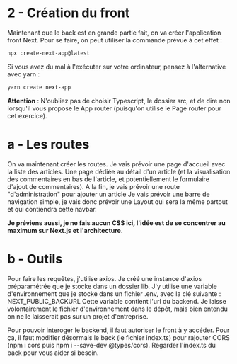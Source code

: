 
# 2 - Création du front

Maintenant que le back est en grande partie fait, on va créer l'application front Next.
Pour se faire, on peut utiliser la commande prévue à cet effet : 
```bash
npx create-next-app@latest
```
Si vous avez du mal à l'exécuter sur votre ordinateur, pensez à l'alternative avec yarn : 
```bash
yarn create next-app
```
**Attention** : N'oubliez pas de choisir Typescript, le dossier src, et de dire non lorsqu'il vous propose le App router (puisqu'on utilise le Page router pour cet exercice).


# a - Les routes
On va maintenant créer les routes.
Je vais prévoir une page d'accueil avec la liste des articles.
Une page dédiée au détail d'un article (et la visualisation des commentaires en bas de l'article, et potentiellement le formulaire d'ajout de commentaires).
A la fin, je vais prévoir une route "d'administration" pour ajouter un article
Je vais prévoir une barre de navigation simple, je vais donc prévoir une Layout qui sera la même partout et qui contiendra cette navbar.

**Je préviens aussi, je ne fais aucun CSS ici, l'idée est de se concentrer au maximum sur Next.js et l'architecture.**


# b - Outils
Pour faire les requêtes, j'utilise axios.
Je créé une instance d'axios préparamétrée que je stocke dans un dossier lib.
J'y utilise une variable d'environnement que je stocke dans un fichier .env, avec la clé suivante : NEXT_PUBLIC_BACKURL
Cette variable contient l'url du backend.
Je laisse volontairement le fichier d'environnement dans le dépôt, mais bien entendu on ne le laisserait pas sur un projet d'entreprise.

Pour pouvoir interoger le backend, il faut autoriser le front à y accéder.
Pour ça, il faut modifier désormais le back (le fichier index.ts) pour rajouter CORS (npm i cors puis npm i --save-dev @types/cors).
Regarder l'index.ts du back pour vous aider si besoin.

